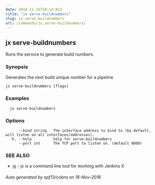 ```yaml
---
date: 2018-11-16T18:14:01Z
title: "jx serve-buildnumbers"
slug: jx_serve-buildnumbers
url: /commands/jx_serve-buildnumbers/
---
```

## jx serve-buildnumbers

Runs the service to generate build numbers.

### Synopsis

Generates the next build unique number for a pipeline

```
jx serve-buildnumbers [flags]
```

### Examples

```
  jx serve-buildnumbers
```

### Options

```
      --bind string   The interface address to bind to (by default, will listen on all interfaces/addresses).
  -h, --help          help for serve-buildnumbers
      --port int      The TCP port to listen on. (default 8080)
```

### SEE ALSO

* [jx](/commands/jx/)	 - jx is a command line tool for working with Jenkins X

###### Auto generated by spf13/cobra on 16-Nov-2018
